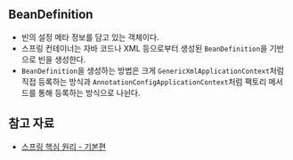 ## BeanDefinition

- 빈의 설정 메타 정보를 담고 있는 객체이다.
- 스프링 컨테이너는 자바 코드나 XML 등으로부터 생성된 `BeanDefinition`을 기반으로 빈을 생성한다.
- `BeanDefinition`을 생성하는 방법은 크게 `GenericXmlApplicationContext`처럼 직접 등록하는 방식과 `AnnotationConfigApplicationContext`처럼 팩토리 메서드를 통해 등록하는 방식으로 나뉜다.

## 참고 자료

- [스프링 핵심 원리 - 기본편](https://www.inflearn.com/course/%EC%8A%A4%ED%94%84%EB%A7%81-%ED%95%B5%EC%8B%AC-%EC%9B%90%EB%A6%AC-%EA%B8%B0%EB%B3%B8%ED%8E%B8)